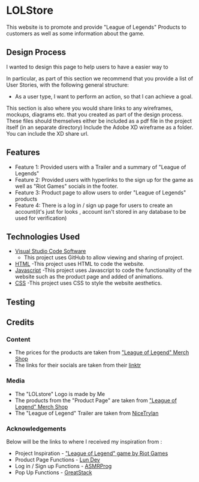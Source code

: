 # LOLStore
This website is to promote and provide "League of Legends" Products to customers as well as some information about the game.
 
## Design Process
I wanted to design this page to help users to have a easier way to 

In particular, as part of this section we recommend that you provide a list of User Stories, with the following general structure:
- As a user type, I want to perform an action, so that I can achieve a goal.

This section is also where you would share links to any wireframes, mockups, diagrams etc. that you created as part of the design process. 
These files should themselves either be included as a pdf file in the project itself (in an separate directory)
Include the Adobe XD wireframe as a folder. You can include the XD share url. 
 


## Features
- Feature 1: Provided users with a Trailer and a summary of "League of Legends"
- Feature 2: Provided users with hyperlinks to the sign up for the game as well as "Riot Games" socials in the footer.
- Feature 3: Product page to allow users to order "League of Legends" products
- Feature 4: There is a log in / sign up page for users to create an account(it's just for looks , account isn't stored in any database to be used for verification)
 



## Technologies Used
- [Visual Studio Code Software](https://code.visualstudio.com/)
    - This project uses GitHub to allow viewing and sharing of project.
- [HTML](https://en.wikipedia.org/wiki/HTML)
    -This project uses HTML to code the website.
- [Javascript](https://developer.mozilla.org/en-US/docs/Web/JavaScript#:~:text=JavaScript%20(JS)%20is%20a%20lightweight,Apache%20CouchDB%20and%20Adobe%20Acrobat.)
    -This project uses Javascript to code the functionality of the website such as the product page and added of animations.
- [CSS](https://en.wikipedia.org/wiki/CSS)
    -This project uses CSS to style the website aesthetics.



## Testing



## Credits


### Content
- The prices for the products are taken from ["League of Legend" Merch Shop](https://www.leagueoflegends.com/en-sg/)
- The links for their socials are taken from their [linktr](https://linktr.ee/leagueoflegends)


### Media
- The "LOLstore" Logo is made by Me 
- The products from the "Product Page" are taken from ["League of Legend" Merch Shop](https://merch.riotgames.com/en-us/)
- The "League of Legend" Trailer are taken from [NiceTrylan](https://www.youtube.com/watch?v=76cG7bcmmqM)

### Acknowledgements
Below will be the links to where I received my inspiration from :
- Project Inspiration - ["League of Legend" game by Riot Games](https://www.leagueoflegends.com/en-sg/)
- Product Page Functions - [Lun Dev](https://www.youtube.com/watch?v=bCTd1eRX7Iw&t=287s&pp=ygUbaHRtbCByZXNwb25zaXZlIGFkZCB0byBjYXJ0)
- Log in / Sign up Functions - [ASMRProg](https://www.youtube.com/watch?v=PlpM2LJWu-s&t=219s)
- Pop Up Functions - [GreatStack](https://www.youtube.com/watch?v=AF6vGYIyV8M&pp=ygUeaHRtbCBwb3AgdXAgYWZ0ZXIgYnV0dG9uIHByZXNz)